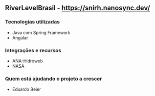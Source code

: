 ## RiverLevelBrasil - https://snirh.nanosync.dev/

### Tecnologias utilizadas
- Java com Spring Framework
- Angular

### Integrações e recursos
- ANA-Hidroweb
- NASA

### Quem está ajudando o projeto a crescer
- Eduardo Beier
